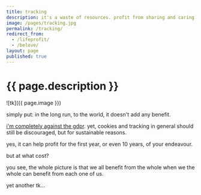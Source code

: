 ```yaml
---
title: tracking
description: it's a waste of resources. profit from sharing and caring instead! #lifeprofit
image: /pages/tracking.jpg
permalink: /tracking/
redirect_from:
  - /lifeprofit/
  - /belove/
layout: page
published: true
---
```


# {{ page.description }}

![tk]({{ page.image }})

simply put: in the long run, to the world, it doesn't add any benefit.

[i'm completely against the gdpr](/privacy). yet, cookies and tracking in general should still be discouraged, but for sustainable reasons.

yes, it can help profit for the first year, or even 10 years, of your endeavour.

but at what cost?

you see, the whole picture is that we all benefit from the whole when we the whole can benefit from each one of us.


yet another tk...
